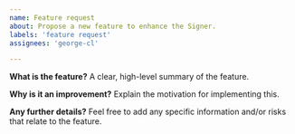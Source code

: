 ```yaml
---
name: Feature request
about: Propose a new feature to enhance the Signer.  
labels: 'feature request'
assignees: 'george-cl'

---
```


**What is the feature?**
A clear, high-level summary of the feature.

**Why is it an improvement?**
Explain the motivation for implementing this.

**Any further details?**
Feel free to add any specific information and/or risks that relate to the feature.
